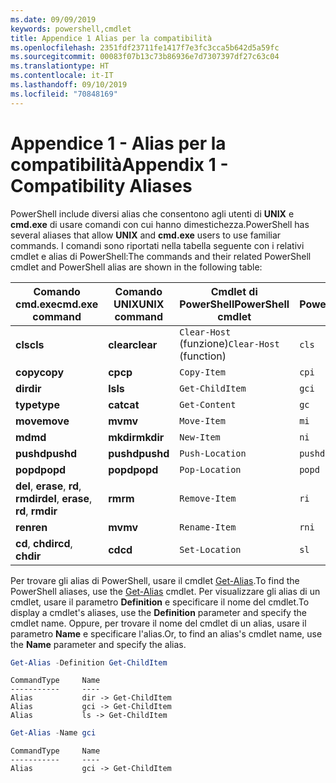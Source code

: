 ```yaml
---
ms.date: 09/09/2019
keywords: powershell,cmdlet
title: Appendice 1 Alias per la compatibilità
ms.openlocfilehash: 2351fdf23711fe1417f7e3fc3cca5b642d5a59fc
ms.sourcegitcommit: 00083f07b13c73b86936e7d7307397df27c63c04
ms.translationtype: HT
ms.contentlocale: it-IT
ms.lasthandoff: 09/10/2019
ms.locfileid: "70848169"
---
```

# <a name="appendix-1---compatibility-aliases"></a><span data-ttu-id="d83cd-103">Appendice 1 - Alias per la compatibilità</span><span class="sxs-lookup"><span data-stu-id="d83cd-103">Appendix 1 - Compatibility Aliases</span></span>

<span data-ttu-id="d83cd-104">PowerShell include diversi alias che consentono agli utenti di **UNIX** e **cmd.exe** di usare comandi con cui hanno dimestichezza.</span><span class="sxs-lookup"><span data-stu-id="d83cd-104">PowerShell has several aliases that allow **UNIX** and **cmd.exe** users to use familiar commands.</span></span>
<span data-ttu-id="d83cd-105">I comandi sono riportati nella tabella seguente con i relativi cmdlet e alias di PowerShell:</span><span class="sxs-lookup"><span data-stu-id="d83cd-105">The commands and their related PowerShell cmdlet and PowerShell alias are shown in the following table:</span></span>

|<span data-ttu-id="d83cd-106">Comando cmd.exe</span><span class="sxs-lookup"><span data-stu-id="d83cd-106">cmd.exe command</span></span>|<span data-ttu-id="d83cd-107">Comando UNIX</span><span class="sxs-lookup"><span data-stu-id="d83cd-107">UNIX command</span></span>|<span data-ttu-id="d83cd-108">Cmdlet di PowerShell</span><span class="sxs-lookup"><span data-stu-id="d83cd-108">PowerShell cmdlet</span></span>|<span data-ttu-id="d83cd-109">Alias di PowerShell</span><span class="sxs-lookup"><span data-stu-id="d83cd-109">PowerShell alias</span></span>|
|---------------|----------------|--------------|------------|
|<span data-ttu-id="d83cd-110">**cls**</span><span class="sxs-lookup"><span data-stu-id="d83cd-110">**cls**</span></span>|<span data-ttu-id="d83cd-111">**clear**</span><span class="sxs-lookup"><span data-stu-id="d83cd-111">**clear**</span></span>|<span data-ttu-id="d83cd-112">`Clear-Host` (funzione)</span><span class="sxs-lookup"><span data-stu-id="d83cd-112">`Clear-Host` (function)</span></span>|`cls`|
|<span data-ttu-id="d83cd-113">**copy**</span><span class="sxs-lookup"><span data-stu-id="d83cd-113">**copy**</span></span>|<span data-ttu-id="d83cd-114">**cp**</span><span class="sxs-lookup"><span data-stu-id="d83cd-114">**cp**</span></span>|`Copy-Item`|`cpi`|
|<span data-ttu-id="d83cd-115">**dir**</span><span class="sxs-lookup"><span data-stu-id="d83cd-115">**dir**</span></span>|<span data-ttu-id="d83cd-116">**ls**</span><span class="sxs-lookup"><span data-stu-id="d83cd-116">**ls**</span></span>|`Get-ChildItem`|`gci`|
|<span data-ttu-id="d83cd-117">**type**</span><span class="sxs-lookup"><span data-stu-id="d83cd-117">**type**</span></span>|<span data-ttu-id="d83cd-118">**cat**</span><span class="sxs-lookup"><span data-stu-id="d83cd-118">**cat**</span></span>|`Get-Content`|`gc`|
|<span data-ttu-id="d83cd-119">**move**</span><span class="sxs-lookup"><span data-stu-id="d83cd-119">**move**</span></span>|<span data-ttu-id="d83cd-120">**mv**</span><span class="sxs-lookup"><span data-stu-id="d83cd-120">**mv**</span></span>|`Move-Item`|`mi`|
|<span data-ttu-id="d83cd-121">**md**</span><span class="sxs-lookup"><span data-stu-id="d83cd-121">**md**</span></span>|<span data-ttu-id="d83cd-122">**mkdir**</span><span class="sxs-lookup"><span data-stu-id="d83cd-122">**mkdir**</span></span>|`New-Item`|`ni`|
|<span data-ttu-id="d83cd-123">**pushd**</span><span class="sxs-lookup"><span data-stu-id="d83cd-123">**pushd**</span></span>|<span data-ttu-id="d83cd-124">**pushd**</span><span class="sxs-lookup"><span data-stu-id="d83cd-124">**pushd**</span></span>|`Push-Location`|`pushd`|
|<span data-ttu-id="d83cd-125">**popd**</span><span class="sxs-lookup"><span data-stu-id="d83cd-125">**popd**</span></span>|<span data-ttu-id="d83cd-126">**popd**</span><span class="sxs-lookup"><span data-stu-id="d83cd-126">**popd**</span></span>|`Pop-Location`|`popd`|
|<span data-ttu-id="d83cd-127">**del**, **erase**, **rd**, **rmdir**</span><span class="sxs-lookup"><span data-stu-id="d83cd-127">**del**, **erase**, **rd**, **rmdir**</span></span>|<span data-ttu-id="d83cd-128">**rm**</span><span class="sxs-lookup"><span data-stu-id="d83cd-128">**rm**</span></span>|`Remove-Item`|`ri`|
|<span data-ttu-id="d83cd-129">**ren**</span><span class="sxs-lookup"><span data-stu-id="d83cd-129">**ren**</span></span>|<span data-ttu-id="d83cd-130">**mv**</span><span class="sxs-lookup"><span data-stu-id="d83cd-130">**mv**</span></span>|`Rename-Item`|`rni`|
|<span data-ttu-id="d83cd-131">**cd**, **chdir**</span><span class="sxs-lookup"><span data-stu-id="d83cd-131">**cd**, **chdir**</span></span>|<span data-ttu-id="d83cd-132">**cd**</span><span class="sxs-lookup"><span data-stu-id="d83cd-132">**cd**</span></span>|`Set-Location`|`sl`|

<span data-ttu-id="d83cd-133">Per trovare gli alias di PowerShell, usare il cmdlet [Get-Alias](/powershell/module/Microsoft.PowerShell.Utility/Get-Alias).</span><span class="sxs-lookup"><span data-stu-id="d83cd-133">To find the PowerShell aliases, use the [Get-Alias](/powershell/module/Microsoft.PowerShell.Utility/Get-Alias) cmdlet.</span></span> <span data-ttu-id="d83cd-134">Per visualizzare gli alias di un cmdlet, usare il parametro **Definition** e specificare il nome del cmdlet.</span><span class="sxs-lookup"><span data-stu-id="d83cd-134">To display a cmdlet's aliases, use the **Definition** parameter and specify the cmdlet name.</span></span>
<span data-ttu-id="d83cd-135">Oppure, per trovare il nome del cmdlet di un alias, usare il parametro **Name** e specificare l'alias.</span><span class="sxs-lookup"><span data-stu-id="d83cd-135">Or, to find an alias's cmdlet name, use the **Name** parameter and specify the alias.</span></span>

```powershell
Get-Alias -Definition Get-ChildItem
```

```Output
CommandType     Name
-----------     ----
Alias           dir -> Get-ChildItem
Alias           gci -> Get-ChildItem
Alias           ls -> Get-ChildItem
```

```powershell
Get-Alias -Name gci
```

```Output
CommandType     Name
-----------     ----
Alias           gci -> Get-ChildItem
```
